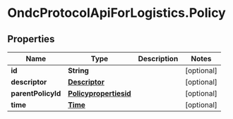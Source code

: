 # OndcProtocolApiForLogistics.Policy

## Properties
Name | Type | Description | Notes
------------ | ------------- | ------------- | -------------
**id** | **String** |  | [optional] 
**descriptor** | [**Descriptor**](Descriptor.md) |  | [optional] 
**parentPolicyId** | [**Policypropertiesid**](Policypropertiesid.md) |  | [optional] 
**time** | [**Time**](Time.md) |  | [optional] 
